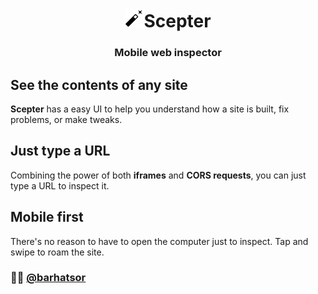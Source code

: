 <h1 align="center"><img src="scepter.svg" height="30" width="30">Scepter</h1>
<p align="center">
  <h3 align="center">  
    Mobile web inspector
  </h3>
</p>

## See the contents of any site

**Scepter** has a easy UI to help you understand how a site is built, fix problems, or make tweaks.

## Just type a URL

Combining the power of both **iframes** and **CORS requests**, you can just type a URL to inspect it.

## Mobile first

There's no reason to have to open the computer just to inspect. Tap and swipe to roam the site.

### 👨‍💻 [@barhatsor](https://github.com/barhatsor)
